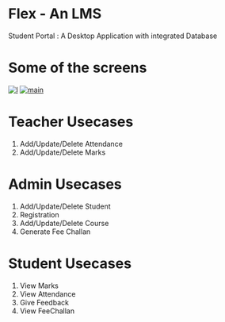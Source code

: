 # Flex - An LMS
Student Portal : A Desktop Application with integrated Database

# Some of the screens
<a href="https://ibb.co/WgFwXJS"><img src="https://i.ibb.co/WgFwXJS/l.png" alt="l" border="0"></a> 
<a href="https://ibb.co/ZJdVKgx"><img src="https://i.ibb.co/ZJdVKgx/main.png" alt="main" border="0"></a>

# Teacher Usecases

1. Add/Update/Delete Attendance
2. Add/Update/Delete Marks

# Admin Usecases

1. Add/Update/Delete Student
2. Registration
3. Add/Update/Delete Course
4. Generate Fee Challan

# Student Usecases

1. View Marks
2. View Attendance
3. Give Feedback
4. View FeeChallan
